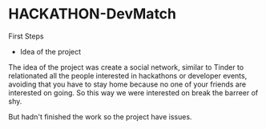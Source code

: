 # HACKATHON-DevMatch
First Steps
 
* Idea of the project

The idea of the project was create a social network, similar to Tinder to relationated all the people interested in hackathons or developer events, avoiding that you have to stay home because no one of your friends are interested on going. So this way we were interested on break the barreer of shy.

But hadn't finished the work so the project have issues.
